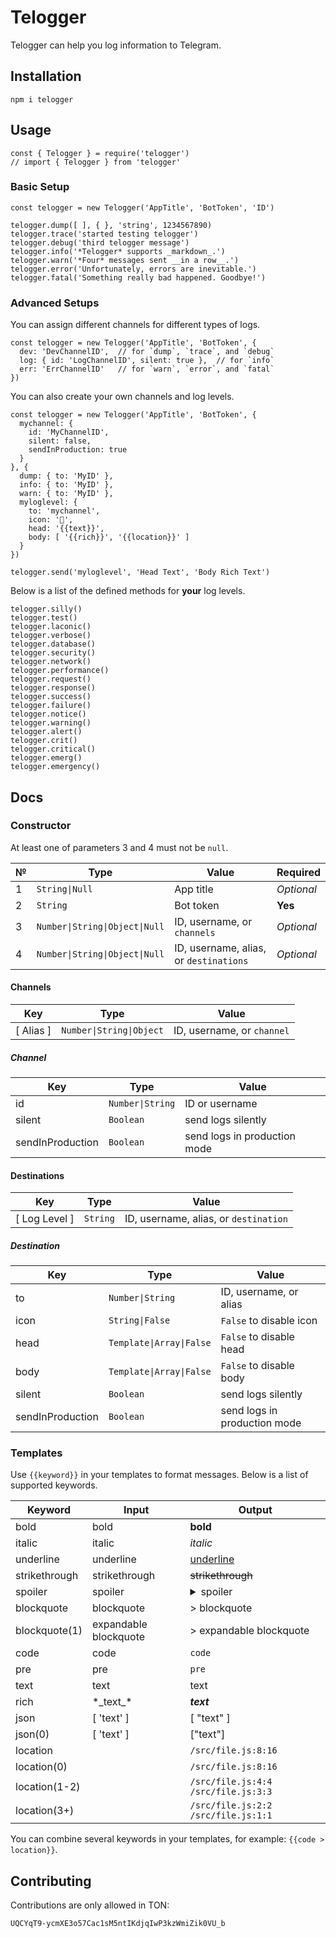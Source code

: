 # Telogger
Telogger can help you log information to Telegram.

## Installation
```
npm i telogger
```

## Usage
```
const { Telogger } = require('telogger')
// import { Telogger } from 'telogger'
```

### Basic Setup
```
const telogger = new Telogger('AppTitle', 'BotToken', 'ID')

telogger.dump([ ], { }, 'string', 1234567890)
telogger.trace('started testing telogger')
telogger.debug('third telogger message')
telogger.info('*Telogger* supports _markdown_.')
telogger.warn('*Four* messages sent __in a row__.')
telogger.error('Unfortunately, errors are inevitable.')
telogger.fatal('Something really bad happened. Goodbye!')
```

### Advanced Setups
You can assign different channels for different types of logs.
```
const telogger = new Telogger('AppTitle', 'BotToken', {
  dev: 'DevChannelID',  // for `dump`, `trace`, and `debug`
  log: { id: 'LogChannelID', silent: true },  // for `info`
  err: 'ErrChannelID'   // for `warn`, `error`, and `fatal`
})
```
You can also create your own channels and log levels.
```
const telogger = new Telogger('AppTitle', 'BotToken', {
  mychannel: {
    id: 'MyChannelID',
    silent: false,
    sendInProduction: true
  }
}, {
  dump: { to: 'MyID' },
  info: { to: 'MyID' },
  warn: { to: 'MyID' },
  myloglevel: {
    to: 'mychannel',
    icon: '🍑',
    head: '{{text}}',
    body: [ '{{rich}}', '{{location}}' ]
  }
})

telogger.send('myloglevel', 'Head Text', 'Body Rich Text')
```
Below is a list of the defined methods for **your** log levels.
```
telogger.silly()
telogger.test()
telogger.laconic()
telogger.verbose()
telogger.database()
telogger.security()
telogger.network()
telogger.performance()
telogger.request()
telogger.response()
telogger.success()
telogger.failure()
telogger.notice()
telogger.warning()
telogger.alert()
telogger.crit()
telogger.critical()
telogger.emerg()
telogger.emergency()
```

## Docs

### Constructor
At least one of parameters 3 and 4 must not be `null`.

| № | Type | Value | Required |
| --- | --- | --- | --- |
| 1 | `String\|Null` | App title | *Optional* |
| 2 | `String` | Bot token | **Yes** |
| 3 | `Number\|String\|Object\|Null` | ID, username, or `channels` | *Optional* |
| 4 | `Number\|String\|Object\|Null` | ID, username, alias, or `destinations` | *Optional* |

#### Channels
| Key | Type | Value |
| --- | --- | --- |
| [ Alias ] | `Number\|String\|Object` | ID, username, or `channel` |

##### Channel
| Key | Type | Value |
| --- | --- | --- |
| id | `Number\|String` | ID or username |
| silent | `Boolean` | send logs silently |
| sendInProduction | `Boolean` | send logs in production mode |

#### Destinations
| Key | Type | Value |
| --- | --- | --- |
| [ Log Level ] | `String` | ID, username, alias, or `destination` |

##### Destination
| Key | Type | Value |
| --- | --- | --- |
| to | `Number\|String` | ID, username, or alias |
| icon | `String\|False` | `False` to disable icon |
| head | `Template\|Array\|False` | `False` to disable head |
| body | `Template\|Array\|False` | `False` to disable body |
| silent | `Boolean` | send logs silently |
| sendInProduction | `Boolean` | send logs in production mode |

### Templates
Use `{{keyword}}` in your templates to format messages. Below is a list of supported keywords.

| Keyword | Input | Output |
| --- | --- | --- |
| bold | bold | **bold** |
| italic | italic | *italic* |
| underline | underline | <ins>underline</ins> |
| strikethrough | strikethrough | ~~strikethrough~~ |
| spoiler | spoiler | <details><summary>spoiler</summary>spoiler</details> |
| blockquote | blockquote | > blockquote |
| blockquote(1) | expandable blockquote | > expandable blockquote |
| code | code | `code` |
| pre | pre | ```pre``` |
| text | text | text |
| rich | \*\_text\_\* | **_text_** |
| json | [ 'text' ] | [ "text" ] |
| json(0) | [ 'text' ] | ["text"] |
| location |  | ```/src/file.js:8:16``` |
| location(0) |  | ```/src/file.js:8:16``` |
| location(1-2) |  | ```/src/file.js:4:4 /src/file.js:3:3``` |
| location(3+) |  | ```/src/file.js:2:2 /src/file.js:1:1``` |

You can combine several keywords in your templates, for example: `{{code > location}}`.

## Contributing
Contributions are only allowed in TON:
```
UQCYqT9-ycmXE3o57Cac1sM5ntIKdjqIwP3kzWmiZik0VU_b
```
